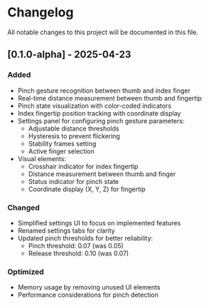 # Changelog

All notable changes to this project will be documented in this file.

## [0.1.0-alpha] - 2025-04-23

### Added
- Pinch gesture recognition between thumb and index finger
- Real-time distance measurement between thumb and fingertip
- Pinch state visualization with color-coded indicators
- Index fingertip position tracking with coordinate display
- Settings panel for configuring pinch gesture parameters:
  - Adjustable distance thresholds
  - Hysteresis to prevent flickering
  - Stability frames setting
  - Active finger selection
- Visual elements:
  - Crosshair indicator for index fingertip
  - Distance measurement between thumb and finger
  - Status indicator for pinch state
  - Coordinate display (X, Y, Z) for fingertip

### Changed
- Simplified settings UI to focus on implemented features
- Renamed settings tabs for clarity
- Updated pinch thresholds for better reliability:
  - Pinch threshold: 0.07 (was 0.05)
  - Release threshold: 0.10 (was 0.07)

### Optimized
- Memory usage by removing unused UI elements
- Performance considerations for pinch detection